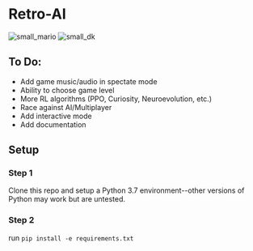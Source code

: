 # Retro-AI
![small_mario](https://user-images.githubusercontent.com/55513603/120692158-020fc780-c46d-11eb-8205-cd834f1ece4e.png)
![small_dk](https://user-images.githubusercontent.com/55513603/120692160-020fc780-c46d-11eb-9d0f-64845703097b.png)



## To Do:
- Add game music/audio in spectate mode 
- Ability to choose game level
- More RL algorithms (PPO, Curiosity, Neuroevolution, etc.)
- Race against AI/Multiplayer
- Add interactive mode
- Add documentation

## Setup



### Step 1
Clone this repo and setup a Python 3.7 environment--other versions of Python may work but are untested.


### Step 2
run ``` pip install -e requirements.txt ```
